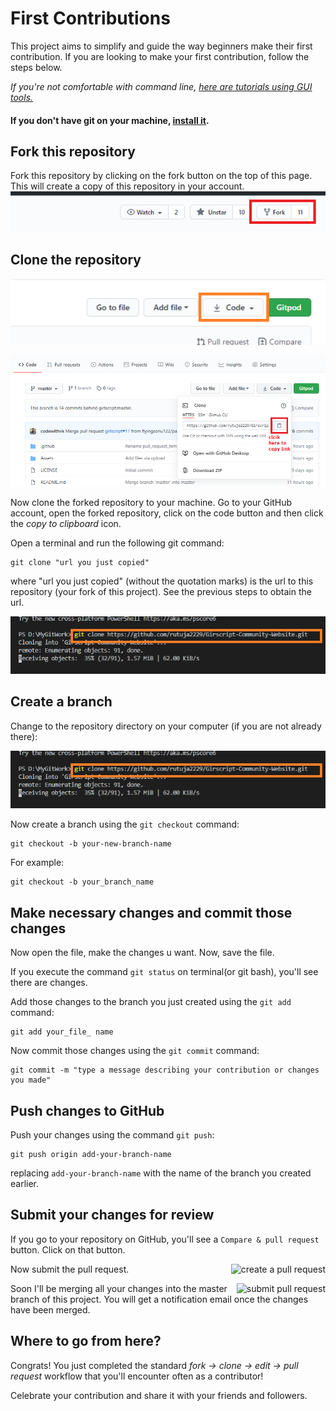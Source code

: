 
# First Contributions

This project aims to simplify and guide the way beginners make their first contribution. If you are looking to make your first contribution, follow the steps below.

_If you're not comfortable with command line, [here are tutorials using GUI tools.](#tutorials-using-other-tools)_

 

#### If you don't have git on your machine, [install it](https://help.github.com/articles/set-up-git/).

## Fork this repository

Fork this repository by clicking on the fork button on the top of this page.
This will create a copy of this repository in your account.
![image info](./images/Picture1.png)


## Clone the repository

![image info](./images/Picture2.png)



![image info](./images/Picture3.png)




Now clone the forked repository to your machine. Go to your GitHub account, open the forked repository, click on the code button and then click the _copy to clipboard_ icon.

Open a terminal and run the following git command:

```
git clone "url you just copied"
```

where "url you just copied" (without the quotation marks) is the url to this repository (your fork of this project). See the previous steps to obtain the url.

![image info](./images/Picture4.png)


## Create a branch

Change to the repository directory on your computer (if you are not already there):

![image info](./images/Picture4.png)



Now create a branch using the `git checkout` command:

```
git checkout -b your-new-branch-name
```

For example:

```
git checkout -b your_branch_name
```

## Make necessary changes and commit those changes

Now open the file, make the changes u want. Now, save the file.

If you execute the command `git status` on terminal(or git bash), you'll see there are changes.

Add those changes to the branch you just created using the `git add` command:

```
git add your_file_ name
```

Now commit those changes using the `git commit` command:

```
git commit -m "type a message describing your contribution or changes you made"
```


## Push changes to GitHub

Push your changes using the command `git push`:

```
git push origin add-your-branch-name
```

replacing  `add-your-branch-name` with the name of the branch you created earlier.

## Submit your changes for review

If you go to your repository on GitHub, you'll see a `Compare & pull request` button. Click on that button.

<img style="float: right;" src="https://firstcontributions.github.io/assets/Readme/compare-and-pull.png" alt="create a pull request" />

Now submit the pull request.

<img style="float: right;" src="https://firstcontributions.github.io/assets/Readme/submit-pull-request.png" alt="submit pull request" />

Soon I'll be merging all your changes into the master branch of this project. You will get a notification email once the changes have been merged.

## Where to go from here?

Congrats! You just completed the standard _fork -> clone -> edit -> pull request_ workflow that you'll encounter often as a contributor!

Celebrate your contribution and share it with your friends and followers.


